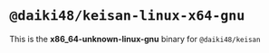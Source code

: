 # `@daiki48/keisan-linux-x64-gnu`

This is the **x86_64-unknown-linux-gnu** binary for `@daiki48/keisan`
